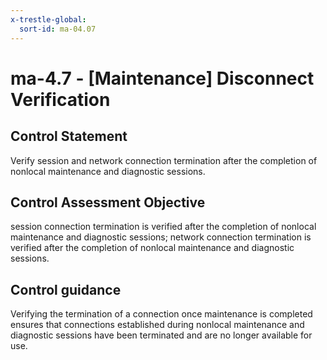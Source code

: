 ```yaml
---
x-trestle-global:
  sort-id: ma-04.07
---
```


# ma-4.7 - \[Maintenance\] Disconnect Verification

## Control Statement

Verify session and network connection termination after the completion of nonlocal maintenance and diagnostic sessions.

## Control Assessment Objective

session connection termination is verified after the completion of nonlocal maintenance and diagnostic sessions;
network connection termination is verified after the completion of nonlocal maintenance and diagnostic sessions.

## Control guidance

Verifying the termination of a connection once maintenance is completed ensures that connections established during nonlocal maintenance and diagnostic sessions have been terminated and are no longer available for use.

